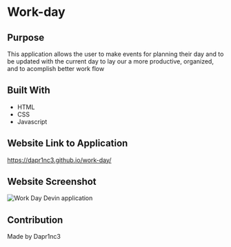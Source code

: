 # Work-day

## Purpose
This application allows the user to make events for planning their day and to be updated with the current day to lay our a more productive, organized, and to acomplish better work flow

## Built With
* HTML
* CSS
* Javascript

## Website Link to Application
https://dapr1nc3.github.io/work-day/

## Website Screenshot
![Work Day Devin application](https://watch.screencastify.com/v/K4uqe2VYYUV9mrU3VsrQ)

## Contribution
Made by Dapr1nc3
